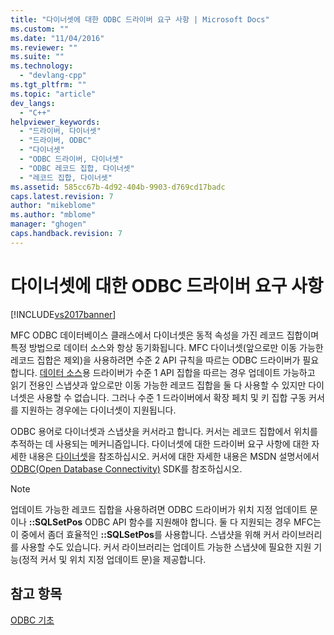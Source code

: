 ```yaml
---
title: "다이너셋에 대한 ODBC 드라이버 요구 사항 | Microsoft Docs"
ms.custom: ""
ms.date: "11/04/2016"
ms.reviewer: ""
ms.suite: ""
ms.technology: 
  - "devlang-cpp"
ms.tgt_pltfrm: ""
ms.topic: "article"
dev_langs: 
  - "C++"
helpviewer_keywords: 
  - "드라이버, 다이너셋"
  - "드라이버, ODBC"
  - "다이너셋"
  - "ODBC 드라이버, 다이너셋"
  - "ODBC 레코드 집합, 다이너셋"
  - "레코드 집합, 다이너셋"
ms.assetid: 585cc67b-4d92-404b-9903-d769cd17badc
caps.latest.revision: 7
author: "mikeblome"
ms.author: "mblome"
manager: "ghogen"
caps.handback.revision: 7
---
```

# 다이너셋에 대한 ODBC 드라이버 요구 사항
[!INCLUDE[vs2017banner](../../assembler/inline/includes/vs2017banner.md)]

MFC ODBC 데이터베이스 클래스에서 다이너셋은 동적 속성을 가진 레코드 집합이며 특정 방법으로 데이터 소스와 항상 동기화됩니다.  MFC 다이너셋\(앞으로만 이동 가능한 레코드 집합은 제외\)을 사용하려면 수준 2 API 규칙을 따르는 ODBC 드라이버가 필요합니다.  [데이터 소스](../../data/odbc/data-source-odbc.md)용 드라이버가 수준 1 API 집합을 따르는 경우 업데이트 가능하고 읽기 전용인 스냅샷과 앞으로만 이동 가능한 레코드 집합을 둘 다 사용할 수 있지만 다이너셋은 사용할 수 없습니다.  그러나 수준 1 드라이버에서 확장 페치 및 키 집합 구동 커서를 지원하는 경우에는 다이너셋이 지원됩니다.  
  
 ODBC 용어로 다이너셋과 스냅샷을 커서라고 합니다.  커서는 레코드 집합에서 위치를 추적하는 데 사용되는 메커니즘입니다.  다이너셋에 대한 드라이버 요구 사항에 대한 자세한 내용은 [다이너셋](../../data/odbc/dynaset.md)을 참조하십시오.  커서에 대한 자세한 내용은 MSDN 설명서에서 [ODBC\(Open Database Connectivity\)](https://msdn.microsoft.com/en-us/library/ms710252.aspx) SDK를 참조하십시오.  
  
> [!NOTE]
>  업데이트 가능한 레코드 집합을 사용하려면 ODBC 드라이버가 위치 지정 업데이트 문이나 **::SQLSetPos** ODBC API 함수를 지원해야 합니다.  둘 다 지원되는 경우 MFC는 이 중에서 좀더 효율적인 **::SQLSetPos**를 사용합니다.  스냅샷을 위해 커서 라이브러리를 사용할 수도 있습니다. 커서 라이브러리는 업데이트 가능한 스냅샷에 필요한 지원 기능\(정적 커서 및 위치 지정 업데이트 문\)을 제공합니다.  
  
## 참고 항목  
 [ODBC 기초](../../data/odbc/odbc-basics.md)